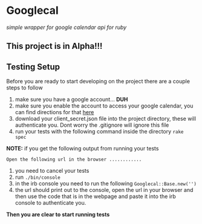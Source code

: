 # Googlecal
_simple wrapper for google calendar api for ruby_

## This project is in Alpha!!!


## Testing Setup
Before you are ready to start developing on the project there are a
couple steps to follow

1. make sure you have a google account... **DUH**
2. make sure you enable the account to access your google calendar, you
   can find directions for that
[here](https://developers.google.com/google-apps/calendar/quickstart/ruby)
3. download your client_secret.json file into the project directory,
   these will authenticate you. Dont worry the .gitignore will ignore
this file
4. run your tests with the following command inside the directory `rake
   spec`

**NOTE:** if you get the following output from running your tests

```
Open the following url in the browser ............
```
1. you need to cancel your tests
2. run `./bin/console`
3. in the irb console you need to run the following
   `Googlecal::Base.new('')`
4. the url should print out to the console, open the url in your browser
   and then use the code that is in the webpage and paste it into the
irb console to authenticate you.

**Then you are clear to start running tests**
